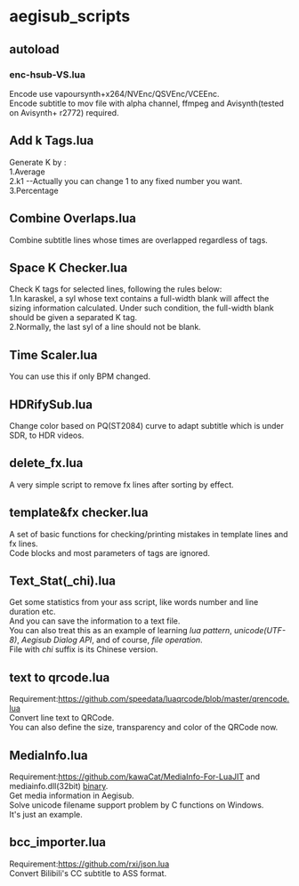 # aegisub_scripts

## autoload  
### enc-hsub-VS.lua
Encode use vapoursynth+x264/NVEnc/QSVEnc/VCEEnc.  
Encode subtitle to mov file with alpha channel, ffmpeg and Avisynth(tested on Avisynth+ r2772) required.

## Add k Tags.lua  
Generate K by :  
1.Average  
2.k1     --Actually you can change 1 to any fixed number you want.  
3.Percentage

## Combine Overlaps.lua  
Combine subtitle lines whose times are overlapped regardless of tags.  

## Space K Checker.lua
Check K tags for selected lines, following the rules below:  
1.In karaskel, a syl whose text contains a full-width blank will affect the sizing information calculated.
Under such condition, the full-width blank should be given a separated K tag.  
2.Normally, the last syl of a line should not be blank.  

## Time Scaler.lua  
You can use this if only BPM changed.  

## HDRifySub.lua    
Change color based on PQ(ST2084) curve to adapt subtitle which is under SDR, to HDR videos.   

## delete_fx.lua  
A very simple script to remove fx lines after sorting by effect.   
  
## template&fx checker.lua  
A set of basic functions for checking/printing mistakes in template lines and fx lines.  
Code blocks and most parameters of tags are ignored.  


## Text_Stat(\_chi).lua    
Get some statistics from your ass script, like words number and line duration etc.  
And you can save the information to a text file.  
You can also treat this as an example of learning _lua pattern_, _unicode(UTF-8)_, _Aegisub Dialog API_, and of course, _file operation_.  
File with _chi_ suffix is its Chinese version.  

## text to qrcode.lua    
Requirement:https://github.com/speedata/luaqrcode/blob/master/qrencode.lua  
Convert line text to QRCode.  
You can also define the size, transparency and color of the QRCode now.  

## MediaInfo.lua    

Requirement:https://github.com/kawaCat/MediaInfo-For-LuaJIT
and mediainfo.dll(32bit) [binary](https://mediaarea.net/download/binary/libmediainfo0/20.03/MediaInfo_DLL_20.03_Windows_i386_WithoutInstaller.7z).  
Get media information in Aegisub.  
Solve unicode filename support problem by C functions on Windows.  
It's just an example.  

## bcc_importer.lua  
Requirement:https://github.com/rxi/json.lua  
Convert Bilibili's CC subtitle to ASS format.
